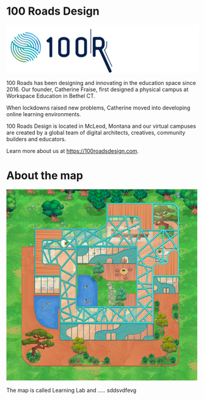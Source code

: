 # 100 Roads Design

![100 Roads Design logo](100roadsdesign-logo.svg)

100 Roads has been designing and innovating in the education space since 2016. Our founder, Catherine Fraise, first designed a physical campus at Workspace Education in Bethel CT.

When lockdowns raised new problems, Catherine moved into developing online learning environments.

100 Roads Design is located in McLeod, Montana and our virtual campuses are created by a global team of digital architects, creatives, community builders and educators.

Learn more about us at https://100roadsdesign.com. 

# About the map

![map](learning-lab.png)

The map is called Learning Lab and ..... sddsvdfevg 